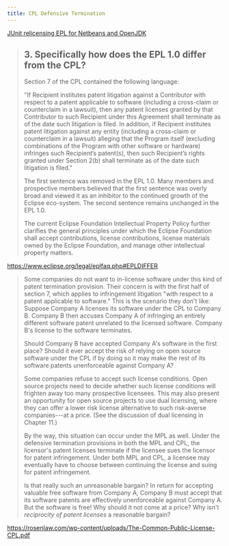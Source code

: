 ```yaml
---
title: CPL Defensive Termination
---
```


[JUnit relicensing EPL for Netbeans and OpenJDK](https://github.com/junit-team/junit4/commit/3171c4b29cb207e71fc2f752f0fbcb235bc8e784)

> ## 3. Specifically how does the EPL 1.0 differ from the CPL?
>
> Section 7 of the CPL contained the following language:
>
> "If Recipient institutes patent litigation against a Contributor with respect to a patent applicable to software (including a cross-claim or counterclaim in a lawsuit), then any patent licenses granted by that Contributor to such Recipient under this Agreement shall terminate as of the date such litigation is filed. In addition, if Recipient institutes patent litigation against any entity (including a cross-claim or counterclaim in a lawsuit) alleging that the Program itself (excluding combinations of the Program with other software or hardware) infringes such Recipient’s patent(s), then such Recipient’s rights granted under Section 2(b) shall terminate as of the date such litigation is filed."
>
> The first sentence was removed in the EPL 1.0. Many members and prospective members believed that the first sentence was overly broad and viewed it as an inhibitor to the continued growth of the Eclipse eco-system. The second sentence remains unchanged in the EPL 1.0.
>
> The current Eclipse Foundation Intellectual Property Policy further clarifies the general principles under which the Eclipse Foundation shall accept contributions, license contributions, license materials owned by the Eclipse Foundation, and manage other intellectual property matters.

<https://www.eclipse.org/legal/eplfaq.php#EPLDIFFER>

> Some companies do not want to in-license software under this kind of patent termination provision. Their concern is with the first half of section 7, which applies to infringement litigation "with respect to a patent applicable to software." This is the scenario they don't like: Suppose Company A licenses its software under the CPL to Company B. Company B then accuses Company A of infringing an entirely different software patent unrelated to the licensed software. Company B's license to the software terminates.
>
> Should Company B have accepted Company A's software in the first place? Should it ever accept the risk of relying on open source software under the CPL if by doing so it may make the rest of its software patents unenforceable against Company A?
>
> Some companies refuse to accept such license conditions. Open source projects need to decide whether such license conditions will frighten away too many prospective licensees. This may also present an opportunity for open source projects to use dual licensing, where they can offer a lower risk license alternative to such risk-averse companies---at a price. (See the discussion of dual licensing in Chapter 11.)
>
> By the way, this situation can occur under the MPL as well. Under the defensive termination provisions in both the MPL and CPL, the licensor's patent licenses terminate if the licensee sues the licensor for patent infringement. Under both MPL and CPL, a licensee may eventually have to choose between continuing the license and suing for patent infringement.
>
> Is that really such an unreasonable bargain? In return for accepting valuable free software from Company A, Company B must accept that its software patents are effectively unenforceable against Company A. But the software is free! Why should it not come at a price? Why isn't _reciprocity of patent licenses_ a reasonable bargain?

<https://rosenlaw.com/wp-content/uploads/The-Common-Public-License-CPL.pdf>
